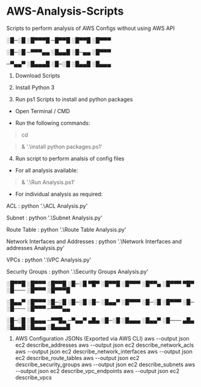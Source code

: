 # AWS-Analysis-Scripts
Scripts to perform analysis of AWS Configs without using AWS API

░█─░█ ░█▀▀▀█ ─█▀▀█ ░█▀▀█ ░█▀▀▀ 

░█─░█ ─▀▀▀▄▄ ░█▄▄█ ░█─▄▄ ░█▀▀▀ 

─▀▄▄▀ ░█▄▄▄█ ░█─░█ ░█▄▄█ ░█▄▄▄


1. Download Scripts
   
2. Install Python 3
   
3. Run ps1 Scripts to install and python packages

- Open Terminal / CMD
  
- Run the following commands:
  
> cd <scripts location>

> & '.\install python packages.ps1'

4. Run script to perform analsis of config files

- For all analysis available:
  
> & '.\Run Analysis.ps1'

- For individual analysis as required:
  
ACL          					   : python '.\ACL Analysis.py'

Subnet	     			 		   : python '.\Subnet Analysis.py'

Route Table 					   : python '.\Route Table Analysis.py'

Network Interfaces and Addresses   : python '.\Network Interfaces and addresses Analysis.py'

VPCs							   : python '.\VPC Analysis.py'

Security Groups					   : python '.\Security Groups Analysis.py'

░█▀▀█ ░█▀▀▀ ░█▀▀█ ░█─░█ ▀█▀ ░█▀▀█ ░█▀▀▀ ░█▀▀▄   ░█▀▀▀ ▀█▀ ░█─── ░█▀▀▀ ░█▀▀▀█ 

░█▄▄▀ ░█▀▀▀ ░█─░█ ░█─░█ ░█─ ░█▄▄▀ ░█▀▀▀ ░█─░█   ░█▀▀▀ ░█─ ░█─── ░█▀▀▀ ─▀▀▀▄▄ 

░█─░█ ░█▄▄▄ ─▀▀█▄ ─▀▄▄▀ ▄█▄ ░█─░█ ░█▄▄▄ ░█▄▄▀   ░█─── ▄█▄ ░█▄▄█ ░█▄▄▄ ░█▄▄▄█

1. AWS Configuration JSONs (Exported via AWS CLI)
   aws --output json ec2 describe_addresses
   aws --output json ec2 describe_network_acls
   aws --output json ec2 describe_network_interfaces
   aws --output json ec2 describe_route_tables
   aws --output json ec2 describe_security_groups
   aws --output json ec2 describe_subnets
   aws --output json ec2 describe_vpc_endpoints
   aws --output json ec2 describe_vpcs 

